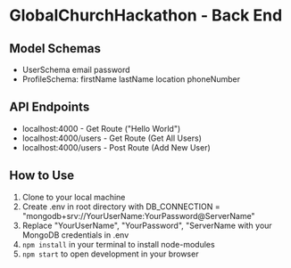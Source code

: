 # GlobalChurchHackathon - Back End

## Model Schemas
* UserSchema
    email
    password
* ProfileSchema:
    firstName
    lastName
    location
    phoneNumber

## API Endpoints 
* localhost:4000 - Get Route ("Hello World")
* localhost:4000/users - Get Route (Get All Users)
* localhost:4000/users - Post Route (Add New User)

## How to Use
1. Clone to your local machine
2. Create .env in root directory with DB_CONNECTION = "mongodb+srv://YourUserName:YourPassword@ServerName"
3. Replace "YourUserName", "YourPassword", "ServerName with your MongoDB credentials in .env 
4. `npm install` in your terminal to install node-modules
5. `npm start` to open development in your browser
